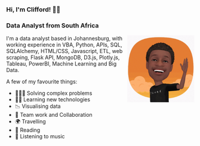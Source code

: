 
### Hi, I'm Clifford! 👋🏾 

### Data Analyst from South Africa
<img align="right" height="180em" alt="hi hello waving greet" src="waving-hi.gif">

I'm a data analyst based in Johannesburg, with working experience in VBA, Python, APIs, SQL, SQLAlchemy, HTML/CSS, Javascript, ETL, web scraping, Flask API, MongoDB, D3.js, Plotly.js, Tableau, PowerBI, Machine Learning and Big Data.  

 
A few of my favourite things:


- 👩🏾‍💻 Solving complex problems
- ✍🏾 Learning new technologies
- 📉 Visualising data
- 🌟 Team work and Collaboration
- 🌍 Travelling
- 📖 Reading
- 🎵 Listening to music
